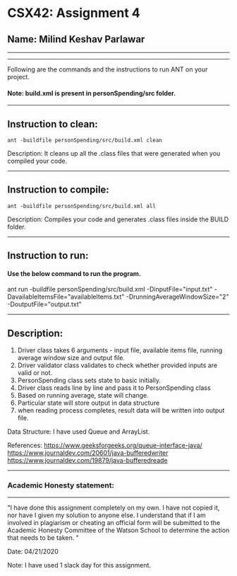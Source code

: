 # CSX42: Assignment 4
## Name: Milind Keshav Parlawar

-----------------------------------------------------------------------
-----------------------------------------------------------------------


Following are the commands and the instructions to run ANT on your project.
#### Note: build.xml is present in personSpending/src folder.

-----------------------------------------------------------------------
## Instruction to clean:

```commandline
ant -buildfile personSpending/src/build.xml clean
```

Description: It cleans up all the .class files that were generated when you
compiled your code.

-----------------------------------------------------------------------
## Instruction to compile:

```commandline
ant -buildfile personSpending/src/build.xml all
```

Description: Compiles your code and generates .class files inside the BUILD folder.

-----------------------------------------------------------------------
## Instruction to run:

#### Use the below command to run the program.

ant run -buildfile personSpending/src/build.xml -DinputFile="input.txt" -DavailableItemsFile="availableItems.txt" -DrunningAverageWindowSize="2" -DoutputFile="output.txt"


-----------------------------------------------------------------------
## Description:
1. Driver class takes 6 arguments - input file, available items file, running average window size and output file.
2. Driver validator class validates to check whether provided inputs are valid or not.
3. PersonSpending class sets state to basic initially.
4. Driver class reads line by line and pass it to PersonSpending class
5. Based on running average, state will change.
6. Particular state will store output in data structure
7. when reading process completes, result data will be written into output file.

Data Structure: 
 I have used Queue and ArrayList. 

References:
https://www.geeksforgeeks.org/queue-interface-java/
https://www.journaldev.com/20601/java-bufferedwriter 
https://www.journaldev.com/19879/java-bufferedreade

-----------------------------------------------------------------------
### Academic Honesty statement:
-----------------------------------------------------------------------

"I have done this assignment completely on my own. I have not copied
it, nor have I given my solution to anyone else. I understand that if
I am involved in plagiarism or cheating an official form will be
submitted to the Academic Honesty Committee of the Watson School to
determine the action that needs to be taken. "

Date: 04/21/2020

Note: I have used 1 slack day for this assignment.


